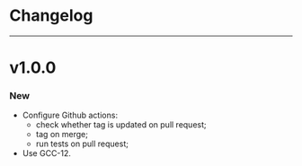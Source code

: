 # Changelog

---

# v1.0.0

### New

- Configure Github actions:
  - check whether tag is updated on pull request;
  - tag on merge;
  - run tests on pull request;
- Use GCC-12.
